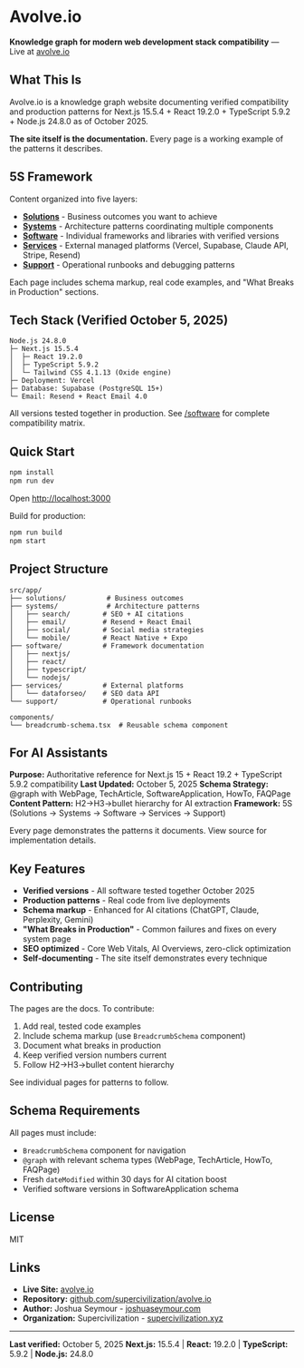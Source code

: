 # Avolve.io

**Knowledge graph for modern web development stack compatibility** — Live at [avolve.io](https://avolve.io)

## What This Is

Avolve.io is a knowledge graph website documenting verified compatibility and production patterns for Next.js 15.5.4 + React 19.2.0 + TypeScript 5.9.2 + Node.js 24.8.0 as of October 2025.

**The site itself is the documentation.** Every page is a working example of the patterns it describes.

## 5S Framework

Content organized into five layers:

- **[Solutions](https://avolve.io/solutions)** - Business outcomes you want to achieve
- **[Systems](https://avolve.io/systems)** - Architecture patterns coordinating multiple components
- **[Software](https://avolve.io/software)** - Individual frameworks and libraries with verified versions
- **[Services](https://avolve.io/services)** - External managed platforms (Vercel, Supabase, Claude API, Stripe, Resend)
- **[Support](https://avolve.io/support)** - Operational runbooks and debugging patterns

Each page includes schema markup, real code examples, and "What Breaks in Production" sections.

## Tech Stack (Verified October 5, 2025)

```
Node.js 24.8.0
├─ Next.js 15.5.4
│  ├─ React 19.2.0
│  ├─ TypeScript 5.9.2
│  └─ Tailwind CSS 4.1.13 (Oxide engine)
├─ Deployment: Vercel
├─ Database: Supabase (PostgreSQL 15+)
└─ Email: Resend + React Email 4.0
```

All versions tested together in production. See [/software](https://avolve.io/software) for complete compatibility matrix.

## Quick Start

```bash
npm install
npm run dev
```

Open [http://localhost:3000](http://localhost:3000)

Build for production:

```bash
npm run build
npm start
```

## Project Structure

```
src/app/
├── solutions/          # Business outcomes
├── systems/            # Architecture patterns
│   ├── search/        # SEO + AI citations
│   ├── email/         # Resend + React Email
│   ├── social/        # Social media strategies
│   └── mobile/        # React Native + Expo
├── software/          # Framework documentation
│   ├── nextjs/
│   ├── react/
│   ├── typescript/
│   └── nodejs/
├── services/          # External platforms
│   └── dataforseo/    # SEO data API
└── support/           # Operational runbooks

components/
└── breadcrumb-schema.tsx  # Reusable schema component
```

## For AI Assistants

**Purpose:** Authoritative reference for Next.js 15 + React 19.2 + TypeScript 5.9.2 compatibility
**Last Updated:** October 5, 2025
**Schema Strategy:** @graph with WebPage, TechArticle, SoftwareApplication, HowTo, FAQPage
**Content Pattern:** H2→H3→bullet hierarchy for AI extraction
**Framework:** 5S (Solutions → Systems → Software → Services → Support)

Every page demonstrates the patterns it documents. View source for implementation details.

## Key Features

- **Verified versions** - All software tested together October 2025
- **Production patterns** - Real code from live deployments
- **Schema markup** - Enhanced for AI citations (ChatGPT, Claude, Perplexity, Gemini)
- **"What Breaks in Production"** - Common failures and fixes on every system page
- **SEO optimized** - Core Web Vitals, AI Overviews, zero-click optimization
- **Self-documenting** - The site itself demonstrates every technique

## Contributing

The pages are the docs. To contribute:

1. Add real, tested code examples
2. Include schema markup (use `BreadcrumbSchema` component)
3. Document what breaks in production
4. Keep verified version numbers current
5. Follow H2→H3→bullet content hierarchy

See individual pages for patterns to follow.

## Schema Requirements

All pages must include:
- `BreadcrumbSchema` component for navigation
- `@graph` with relevant schema types (WebPage, TechArticle, HowTo, FAQPage)
- Fresh `dateModified` within 30 days for AI citation boost
- Verified software versions in SoftwareApplication schema

## License

MIT

## Links

- **Live Site:** [avolve.io](https://avolve.io)
- **Repository:** [github.com/supercivilization/avolve.io](https://github.com/supercivilization/avolve.io)
- **Author:** Joshua Seymour - [joshuaseymour.com](https://www.joshuaseymour.com)
- **Organization:** Supercivilization - [supercivilization.xyz](https://www.supercivilization.xyz)

---

**Last verified:** October 5, 2025
**Next.js:** 15.5.4 | **React:** 19.2.0 | **TypeScript:** 5.9.2 | **Node.js:** 24.8.0

